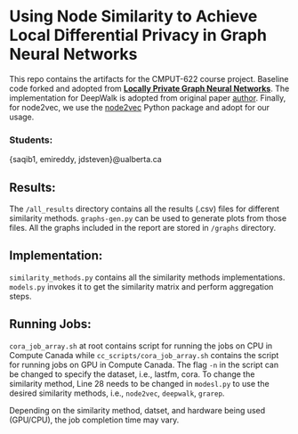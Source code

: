 # Using Node Similarity to Achieve Local Differential Privacy in Graph Neural Networks

This repo contains the artifacts for the CMPUT-622 course project. Baseline code forked and adopted from [**Locally Private Graph Neural Networks**](https://arxiv.org/abs/2006.05535). The implementation for DeepWalk is adopted from original paper [author](https://github.com/phanein/deepwalk/tree/master/deepwalk). Finally, for node2vec, we use the [node2vec](https://pypi.org/project/node2vec/) Python package and adopt for our usage.

### Students: 

{saqib1, emireddy, jdsteven}@ualberta.ca


## Results:

The `/all_results` directory contains all the results (.csv) files for different similarity methods. `graphs-gen.py` can be used to generate plots from those files. All the graphs included in the report are stored in `/graphs` directory.


## Implementation:

`similarity_methods.py` contains all the similarity methods implementations. `models.py` invokes it to get the similarity matrix and perform aggregation steps.

## Running Jobs:

`cora_job_array.sh` at root contains script for running the jobs on CPU in Compute Canada while `cc_scripts/cora_job_array.sh` contains the script for running jobs on GPU in Compute Canada. The flag `-n` in the script can be changed to specify the dataset, i.e., lastfm, cora. To change the similarity method, Line 28 needs to be changed in `modesl.py` to use the desired similarity methods, i.e., `node2vec`, `deepwalk`, `grarep`.

Depending on the similarity method, datset, and hardware being used (GPU/CPU), the job completion time may vary. 
